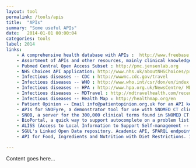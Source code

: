 ```yaml
---
layout: tool
permalink: /tools/apis
title:  "APIs"
summary: "Some useful APIs"
date:   2014-01-01 00:00:04
categories: tools
label: 2014
links:
    - A comprehensive health database with APIs :  http://www.freebase.com/view/medicine
    - Assortment of APIs and other resources, mainly clinical knowledge : http://www.openclinical.org/dld_asbruInterpreter.html
    - Pubmed Central Open Access Subset : http://pmc.jensenlab.org
    - NHS Choices API application: http://www.nhs.uk/aboutNHSChoices/professionals/syndication/Pages/Webservices.aspx
    - Infectious diseases -- CDC : http://wwwnc.cdc.gov/travel
    - Infectious diseases -- WHO : http://www.who.int/csr/don/en/index.html
    - Infectious diseases -- HPA : http://www.hpa.org.uk/NewsCentre/ MDTravel
    - Infectious diseases -- MDTravel : http://mdtravelhealth.com/recent_health_alerts.php
    - Infectious diseases -- Health Map : http://healthmap.org/en
    - Patient Opinion -- Email info@patientopinion.org.uk for an API key : http://www.patientopinion.org.uk
    - APIs for SNOFyre, a demonstrator tool for use with SNOMED CT clinical records for aggregation and analysis, giving a range of functions such as browsing the terminology : https://code.google.com/p/snofyre
    - SNOB, a server for the 300,000 clinical terms found in SNOMED CT: http://snob.eggbird.eu
    - BioPortal, a quick way to support autocomplete on a problem list: http://bioportal.bioontology.org
    - ALISS (Access to Local Information to Support Self-management -- Scottish info) -- community assets of all sorts to help people live well with a long-term condition. Documentation at : http://aliss-engineclub.readthedocs.org
    - SGUL's Linked Open Data repository. Academic API, SPARQL endpoint: http://data.sgul.ac.uk
    - API for Food, Ingredients and Nutrition with Diet Restrictions. 130,000 packaged Products and 500,000 recipes: https://www.sensum.io/

---
```


Content goes here...
